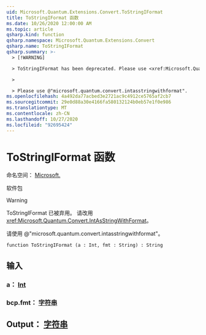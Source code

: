 ```yaml
---
uid: Microsoft.Quantum.Extensions.Convert.ToStringIFormat
title: ToStringIFormat 函数
ms.date: 10/26/2020 12:00:00 AM
ms.topic: article
qsharp.kind: function
qsharp.namespace: Microsoft.Quantum.Extensions.Convert
qsharp.name: ToStringIFormat
qsharp.summary: >-
  > [!WARNING]

  > ToStringIFormat has been deprecated. Please use <xref:Microsoft.Quantum.Convert.IntAsStringWithFormat> instead.

  >

  > Please use @"microsoft.quantum.convert.intasstringwithformat".
ms.openlocfilehash: 4a492da77acbed3e2721ac9c4912ce5765af2cb7
ms.sourcegitcommit: 29e0d88a30e4166fa580132124b0eb57e1f0e986
ms.translationtype: MT
ms.contentlocale: zh-CN
ms.lasthandoff: 10/27/2020
ms.locfileid: "92695424"
---
```

# <a name="tostringiformat-function"></a>ToStringIFormat 函数

命名空间： [Microsoft.](xref:Microsoft.Quantum.Extensions.Convert)

软件包 [](https://nuget.org/packages/)


> [!WARNING]
> ToStringIFormat 已被弃用。 请改用 <xref:Microsoft.Quantum.Convert.IntAsStringWithFormat>。
>
> 请使用 @"microsoft.quantum.convert.intasstringwithformat"。



```qsharp
function ToStringIFormat (a : Int, fmt : String) : String
```


## <a name="input"></a>输入

### <a name="a--int"></a>a： [Int](xref:microsoft.quantum.lang-ref.int)




### <a name="fmt--string"></a>bcp.fmt： [字符串](xref:microsoft.quantum.lang-ref.string)





## <a name="output--string"></a>Output： [字符串](xref:microsoft.quantum.lang-ref.string)

